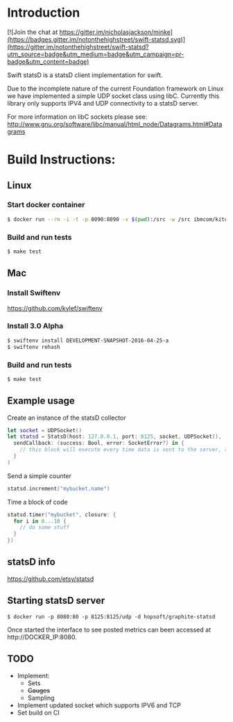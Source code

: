 # Introduction
[![Join the chat at https://gitter.im/nicholasjackson/minke](https://badges.gitter.im/notonthehighstreet/swift-statsd.svg)](https://gitter.im/notonthehighstreet/swift-statsd?utm_source=badge&utm_medium=badge&utm_campaign=pr-badge&utm_content=badge)  

Swift statsD is a statsD client implementation for swift.

Due to the incomplete nature of the current Foundation framework on Linux we have implemented a simple UDP socket class using libC.  Currently this library only supports IPV4 and UDP connectivity to a statsD server.  

For more information on libC sockets please see: http://www.gnu.org/software/libc/manual/html_node/Datagrams.html#Datagrams

# Build Instructions:
## Linux

### Start docker container
```bash
$ docker run --rm -i -t -p 8090:8090 -v $(pwd):/src -w /src ibmcom/kitura-ubuntu:latest /bin/bash  
```  

### Build and run tests
```bash
$ make test
```

## Mac
### Install Swiftenv
https://github.com/kylef/swiftenv

### Install 3.0 Alpha
```bash
$ swiftenv install DEVELOPMENT-SNAPSHOT-2016-04-25-a
$ swiftenv rehash
```

### Build and run tests
```bash
$ make test
```

## Example usage
Create an instance of the statsD collector
```swift
let socket = UDPSocket()
let statsd = StatsD(host: 127.0.0.1, port: 8125, socket, UDPSocket(),
  sendCallback: (success: Bool, error: SocketError?) in {
    // this block will execute every time data is sent to the server, this is an optional block.
  }
)
```

Send a simple counter
```swift
statsd.increment("mybucket.name")
```

Time a block of code
```swift
statsd.timer("mybucket", closure: {
  for i in 0...10 {
    // do some stuff
  }
})
```

## statsD info
https://github.com/etsy/statsd

## Starting statsD server
```
$ docker run -p 8080:80 -p 8125:8125/udp -d hopsoft/graphite-statsd
```
Once started the interface to see posted metrics can been accessed at http://DOCKER_IP:8080.

## TODO
- Implement:
  - Sets
  - ~~Gauges~~
  - Sampling
- Implement updated socket which supports IPV6 and TCP
- Set build on CI
